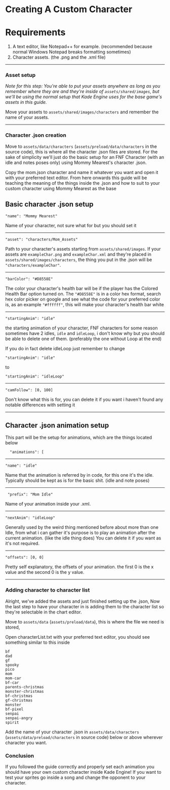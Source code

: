 # Creating A Custom Character

# Requirements
1. A text editor, like Notepad++ for example. (recommended because normal Windows Notepad breaks formatting sometimes)
2. Character assets. (the .png and the .xml file)

---
### Asset setup
_Note for this step: You're able to put your assets anywhere as long as you remember where they are and they're inside of `assets/shared/images`,
but we'll be using the normal setup that Kade Engine uses for the base game's assets in this guide._

Move your assets to `assets/shared/images/characters` and remember the name of your assets.

---

### Character .json creation

Move to `assets/data/characters` (`assets/preload/data/characters` in the source code), this is where all the character .json files are stored.
For the sake of simplicity we'll just do the basic setup for an FNF Character (with an idle and notes poses only) using Mommy Mearest's character .json.

Copy the mom.json character and name it whatever you want and open it with your preferred text editor.
From here onwards this guide will be teaching the meaning of the things inside the .json and how to suit to your custom character using Mommy Mearest as the base

## Basic character .json setup

```
"name": "Mommy Mearest"
```
  Name of your character, not sure what for but you should set it

---

```  
"asset": "characters/Mom_Assets"
```
  Path to your character's assets starting from `assets/shared/images`.
  If your assets are `exampleChar.png` and `exampleChar.xml` and they're placed in `assets/shared/images/characters`, 
  the thing you put in the .json will be `"characters/exampleChar"`.
  
---

```  
"barColor": "#D8558E"
```
  The color your character's health bar will be if the player has the Colored Health Bar option turned on.
  The `"#D8558E"` is in a color hex format, search hex color picker on google and see what the code for your preferred color is,
  as an example `"#ffffff"`, this will make your character's health bar white
  
---

```
"startingAnim": "idle"
```
the starting animation of your character, 
FNF characters for some reason sometimes have 2 idles,
`idle` and `idleLoop`, i don't know why but you should be able to delete one of them. (preferably the one without Loop at the end)

If you do in fact delete idleLoop just remember to change 
```
"startingAnim": "idle"
```

to

```
"startingAnim": "idleLoop"
```

---

```
"camFollow": [0, 100]
```
Don't know what this is for, you can delete it if you want i haven't found any notable differences with setting it

---

## Character .json animation setup
This part will be the setup for animations, which are the things located below
```
  "animations": [
```

---

```
"name": "idle"
```
Name that the animation is referred by in code, for this one it's the idle.
Typically should be kept as is for the basic shit. (idle and note poses)

---

```
 "prefix": "Mom Idle"
```
Name of your animation inside your .xml.

---

```
"nextAnim": "idleLoop"
```
Generally used by the weird thing mentioned before about more than one Idle,
from what i can gather it's purpose is to play an animation after the current animation. (like the idle thing does)
You can delete it if you want as it's not required.

---

```
"offsets": [0, 0]
```
Pretty self explanatory, the offsets of your animation.
the first 0 is the x value and the second 0 is the y value.

---

### Adding character to character list
Alright, we've added the assets and just finished setting up the .json,
Now the last step to have your character in is adding them to the character list so they're selectable in the chart editor.

Move to `assets/data` (`assets/preload/data`), this is where the file we need is stored,

Open characterList.txt with your preferred text editor, you should see something similar to this inside
```
bf
dad
gf
spooky
pico
mom
mom-car
bf-car
parents-christmas
monster-christmas
bf-christmas
gf-christmas
monster
bf-pixel
senpai
senpai-angry
spirit
```

Add the name of your character .json in `assets/data/characters` (`assets/data/preload/characters` in source code) below or above wherever character you want.


### Conclusion

If you followed the guide correctly and properly set each animation you should have your own custom character inside Kade Engine!
If you want to test your sprites go inside a song and change the opponent to your character.
